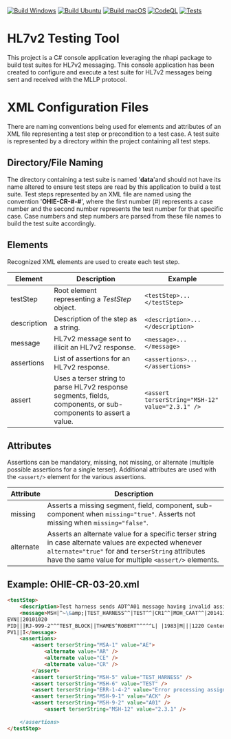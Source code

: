 [![Build Windows](https://github.com/santedb/hl7-testing-tool/actions/workflows/build-windows.yml/badge.svg)](https://github.com/santedb/hl7-testing-tool/actions/workflows/build-windows.yml) [![Build Ubuntu](https://github.com/santedb/hl7-testing-tool/actions/workflows/build-ubuntu.yml/badge.svg)](https://github.com/santedb/hl7-testing-tool/actions/workflows/build-ubuntu.yml) [![Build macOS](https://github.com/santedb/hl7-testing-tool/actions/workflows/build-macos.yml/badge.svg)](https://github.com/santedb/hl7-testing-tool/actions/workflows/build-macos.yml) [![CodeQL](https://github.com/santedb/hl7-testing-tool/actions/workflows/codeql-analysis.yml/badge.svg)](https://github.com/santedb/hl7-testing-tool/actions/workflows/codeql-analysis.yml) [![Tests](https://github.com/santedb/hl7-testing-tool/actions/workflows/tests.yml/badge.svg)](https://github.com/santedb/hl7-testing-tool/actions/workflows/tests.yml)

# HL7v2 Testing Tool 
This project is a C# console application leveraging the nhapi package to build test suites for HL7v2 messaging. This console application has been created to configure and execute a test suite for HL7v2 messages being sent and received with the MLLP protocol.

# XML Configuration Files

There are naming conventions being used for elements and attributes of an XML file representing a test step or precondition to a test case. A test suite is represented by a directory within the project containing all test steps.

## Directory/File Naming

The directory containing a test suite is named '**data**'and should not have its name altered to ensure test steps are read by this application to build a test suite. Test steps represented by an XML file are named using the convention '**OHIE-CR-#-#**', where the first number (#) represents a case number and the second number represents the test number for that specific case. Case numbers and step numbers are parsed from these file names to build the test suite accordingly.

## Elements
Recognized XML elements are used to create each test step.

|Element              |Description               |Example                         |
|------------|------------------------------------------------|-----------------------------|
|testStep    |Root element representing a *TestStep* object.  |`<testStep>...</testStep>`   |
|description |Description of the step as a string.            |`<description>...</description>`|
|message     |HL7v2 message sent to illicit an HL7v2 response.|`<message>...</message>`|
|assertions  |List of assertions for an HL7v2 response.       |`<assertions>...</assertions>`|
|assert      |Uses a terser string to parse HL7v2 response segments, fields, components, or sub-components to assert a value.                              |`<assert terserString="MSH-12" value="2.3.1" />`|

## Attributes
Assertions can be mandatory, missing, not missing, or alternate (multiple possible assertions for a single terser). Additional attributes are used with the `<assert/>` element for the various assertions. 

|Attribute |Description                    |
|----------|-------------------------------|
|missing   |Asserts a missing segment, field, component, sub-component when `missing="true"`. Asserts not missing when `missing="false"`.|
|alternate |Asserts an alternate value for a specific terser string in case alternate values are expected whenever `alternate="true"` for and `terserString` attributes have the same value for multiple `<assert/>` elements.|

## Example: OHIE-CR-03-20.xml
```markdown
<testStep>
	<description>Test harness sends ADT^A01 message having invalid assigning authority name in CX.4.1</description>
	<message>MSH|^~\&amp;|TEST_HARNESS^^|TEST^^|CR1^^|MOH_CAAT^^|20141104174451|TEST_HARNESS+TEST_HARNESS|ADT^A01^ADT_A01|TEST-CR-03-20|P|2.3.1
EVN||20101020
PID|||RJ-999-2^^^TEST_BLOCK||THAMES^ROBERT^^^^^L| |1983|M|||1220 Centennial Farm Road^^ELLIOTT^IA^51532||^PRN^PH^^^712^7670867||||||481-27-4185
PV1||I</message>
	<assertions>
		<assert terserString="MSA-1" value="AE">
			<alternate value="AR" />
			<alternate value="CE" />
			<alternate value="CR" />
		</assert>
		<assert terserString="MSH-5" value="TEST_HARNESS" />
		<assert terserString="MSH-6" value="TEST" />
		<assert terserString="ERR-1-4-2" value="Error processing assigning authority" />
		<assert terserString="MSH-9-1" value="ACK" />
		<assert terserString="MSH-9-2" value="A01" />
        	<assert terserString="MSH-12" value="2.3.1" />
        	
	</assertions>
</testStep>
```

